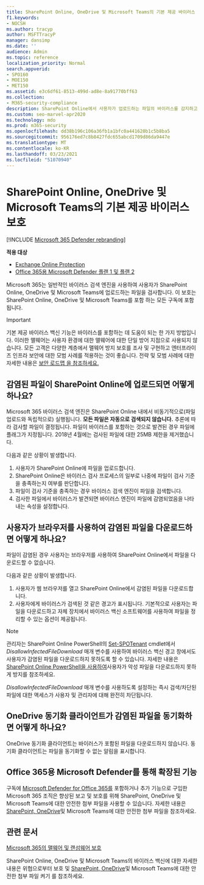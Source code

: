 ```yaml
---
title: SharePoint Online, OneDrive 및 Microsoft Teams의 기본 제공 바이러스 보호
f1.keywords:
- NOCSH
ms.author: tracyp
author: MSFTTracyP
manager: dansimp
ms.date: ''
audience: Admin
ms.topic: reference
localization_priority: Normal
search.appverid:
- SPO160
- MOE150
- MET150
ms.assetid: e3c6df61-8513-499d-ad8e-8a91770bff63
ms.collection:
- M365-security-compliance
description: SharePoint Online에서 사용자가 업로드하는 파일의 바이러스를 감지하고 사용자가 파일을 다운로드하거나 동기화하지 못하게 하는 방법에 대해 자세히 알아보습니다.
ms.custom: seo-marvel-apr2020
ms.technology: mdo
ms.prod: m365-security
ms.openlocfilehash: dd38b196c106a36fb1a1bfc0a441620b1c5b8ba5
ms.sourcegitcommit: 956176ed7c8b8427fdc655abcd1709d86da9447e
ms.translationtype: MT
ms.contentlocale: ko-KR
ms.lasthandoff: 03/23/2021
ms.locfileid: "51070940"
---
```

# <a name="built-in-virus-protection-in-sharepoint-online-onedrive-and-microsoft-teams"></a>SharePoint Online, OneDrive 및 Microsoft Teams의 기본 제공 바이러스 보호

[!INCLUDE [Microsoft 365 Defender rebranding](../includes/microsoft-defender-for-office.md)]

**적용 대상**
- [Exchange Online Protection](exchange-online-protection-overview.md)
- [Office 365용 Microsoft Defender 플랜 1 및 플랜 2](defender-for-office-365.md)

Microsoft 365는 일반적인 바이러스 검색 엔진을 사용하여 사용자가 SharePoint Online, OneDrive 및 Microsoft Teams에 업로드하는 파일을 검사합니다. 이 보호는 SharePoint Online, OneDrive 및 Microsoft Teams를 포함 하는 모든 구독에 포함 됩니다.

> [!IMPORTANT]
> 기본 제공 바이러스 백신 기능은 바이러스를 포함하는 데 도움이 되는 한 가지 방법입니다. 이러한 맬웨어는 사용자 환경에 대한 맬웨어에 대한 단일 방어 지점으로 사용되지 않습니다. 모든 고객은 다양한 계층에서 맬웨어 방지 보호를 조사 및 구현하고 엔터프라이즈 인프라 보안에 대한 모범 사례를 적용하는 것이 좋습니다. 전략 및 모범 사례에 대한 자세한 내용은 [보안 로드맵 을 참조하세요.](security-roadmap.md)

## <a name="what-happens-if-an-infected-file-is-uploaded-to-sharepoint-online"></a>감염된 파일이 SharePoint Online에 업로드되면 어떻게 하나요?

Microsoft 365 바이러스 검색 엔진은 SharePoint Online 내에서 비동기적으로(파일 업로드와 독립적으로) 실행됩니다. **모든 파일은 자동으로 검색되지 않습니다.** 추론에 따라 검사할 파일이 결정됩니다. 파일이 바이러스를 포함하는 것으로 발견된 경우 파일에 플래그가 지정됩니다. 2018년 4월에는 검사된 파일에 대한 25MB 제한을 제거했습니다.

다음과 같은 상황이 발생합니다.

1. 사용자가 SharePoint Online에 파일을 업로드합니다.
2. SharePoint Online은 바이러스 검사 프로세스의 일부로 나중에 파일이 검사 기준을 충족하는지 여부를 판단합니다.
3. 파일이 검사 기준을 충족하는 경우 바이러스 검색 엔진이 파일을 검색합니다.
4. 검사한 파일에서 바이러스가 발견되면 바이러스 엔진이 파일에 감염되었음을 나타내는 속성을 설정합니다.

## <a name="what-happens-when-a-user-tries-to-download-an-infected-file-by-using-the-browser"></a>사용자가 브라우저를 사용하여 감염된 파일을 다운로드하면 어떻게 하나요?

파일이 감염된 경우 사용자는 브라우저를 사용하여 SharePoint Online에서 파일을 다운로드할 수 없습니다.

다음과 같은 상황이 발생합니다.

1. 사용자가 웹 브라우저를 열고 SharePoint Online에서 감염된 파일을 다운로드합니다.
2. 사용자에게 바이러스가 검색된 것 같은 경고가 표시됩니다. 기본적으로 사용자는 파일을 다운로드하고 자체 장치에서 바이러스 백신 소프트웨어를 사용하여 파일을 정리할 수 있는 옵션이 제공됩니다.

> [!NOTE]
>
> 관리자는 SharePoint Online PowerShell의 [Set-SPOTenant](/powershell/module/sharepoint-online/Set-SPOTenant) cmdlet에서 *DisallowInfectedFileDownload* 매개 변수를 사용하여 바이러스 백신 경고 창에서도 사용자가 감염된 파일을 다운로드하지 못하도록 할 수 있습니다. 자세한 내용은 [SharePoint Online PowerShell을 사용하여](turn-on-mdo-for-spo-odb-and-teams.md#step-2-recommended-use-sharepoint-online-powershell-to-prevent-users-from-downloading-malicious-files)사용자가 악성 파일을 다운로드하지 못하게 방지를 참조하세요.
>
> *DisallowInfectedFileDownload* 매개 변수를 사용하도록 설정하는 즉시 검색/차단된 파일에 대한 액세스가 사용자 및 관리자에 대해 완전히 차단됩니다.

## <a name="what-happens-when-the-onedrive-sync-client-tries-to-sync-an-infected-file"></a>OneDrive 동기화 클라이언트가 감염된 파일을 동기화하면 어떻게 하나요?

OneDrive 동기화 클라이언트는 바이러스가 포함된 파일을 다운로드하지 않습니다. 동기화 클라이언트는 파일을 동기화할 수 없는 알림을 표시합니다.

## <a name="extended-capabilities-with-microsoft-defender-for-office-365"></a>Office 365용 Microsoft Defender를 통해 확장된 기능

구독에 [Microsoft Defender for Office 365를](defender-for-office-365.md) 포함하거나 추가 기능으로 구입한 Microsoft 365 조직은 향상된 보고 및 보호를 위해 SharePoint, OneDrive 및 Microsoft Teams에 대한 안전한 첨부 파일을 사용할 수 있습니다. 자세한 내용은 [SharePoint, OneDrive](mdo-for-spo-odb-and-teams.md)및 Microsoft Teams에 대한 안전한 첨부 파일을 참조하세요.

## <a name="related-articles"></a>관련 문서

[Microsoft 365의 맬웨어 및 랜섬웨어 보호](/compliance/assurance/assurance-malware-and-ransomware-protection)

SharePoint Online, OneDrive 및 Microsoft Teams의 바이러스 백신에 [](protect-against-threats.md) 대한 자세한 내용은 위협으로부터 보호 및 [SharePoint, OneDrive](turn-on-mdo-for-spo-odb-and-teams.md)및 Microsoft Teams에 대한 안전한 첨부 파일 켜기 를 참조하세요.
